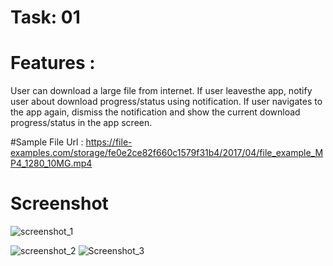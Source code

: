 # Task: 01

# Features :
User can download a large file from internet. 
If user leavesthe app, notify user about download progress/status using notification.
If user navigates to the app again, dismiss the notification and show the current download
progress/status in the app screen.

#Sample File Url :
https://file-examples.com/storage/fe0e2ce82f660c1579f31b4/2017/04/file_example_MP4_1280_10MG.mp4

# Screenshot
![screenshot_1](https://github.com/pushpal018/DownloadApp/assets/98511373/21c9658b-5134-49a0-acb1-9489678fb392)

![screenshot_2](https://github.com/pushpal018/DownloadApp/assets/98511373/f5ee08c1-da26-47db-9c16-d18bc50bb816)
![Screenshot_3](https://github.com/pushpal018/DownloadApp/assets/98511373/db51edcb-1a1a-4ba5-aac6-b9df6f67014b)
